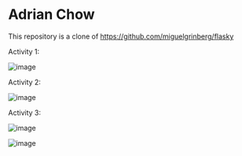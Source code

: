 # Adrian Chow
This repository is a clone of https://github.com/miguelgrinberg/flasky

Activity 1: 

![image](https://github.com/adrianchow-tech/ECE444-F2023-Lab1/assets/81934116/4a13e306-5617-440e-927f-88739f09ca34)

Activity 2: 

![image](https://github.com/adrianchow-tech/ECE444-F2023-Lab1/assets/81934116/7f5bcab4-a4ec-4e4c-883c-a2140b11af8d)

Activity 3: 

![image](https://github.com/adrianchow-tech/ECE444-F2023-Lab1/assets/81934116/f9fe3534-857d-4c84-8f59-4ad47ca6d757)


![image](https://github.com/adrianchow-tech/ECE444-F2023-Lab1/assets/81934116/d9ccd444-c9fc-4f58-97a2-c0c92f8cc237)

